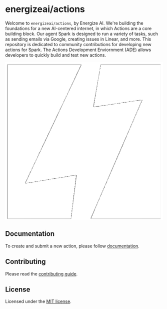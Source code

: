 # energizeai/actions

Welcome to `energizeai/actions`, by Energize AI. We're building the foundations for a new AI-centered internet, in which Actions are a core building block. Our agent Spark is designed to run a variety of tasks, such as sending emails via Google, creating issues in Linear, and more. This repository is dedicated to community contributions for developing new actions for Spark. The Actions Development Enviornment (ADE) allows developers to quickly build and test new actions.

![hero](apps/ade/public/logos/energize-white-square.png)

## Documentation

To create and submit a new action, please follow [documentation](/packages/registry/DOCUMENTATION.md).

## Contributing

Please read the [contributing guide](/CONTRIBUTING.md).

## License

Licensed under the [MIT license](/LICENSE).
